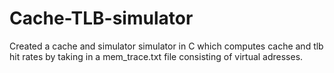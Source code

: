 # Cache-TLB-simulator
Created a cache and simulator simulator in C which computes cache and tlb hit rates by taking in a mem_trace.txt file consisting of virtual adresses. 
